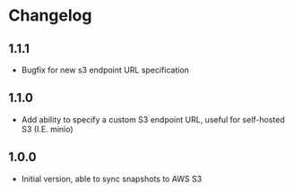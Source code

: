 # Changelog

## 1.1.1
- Bugfix for new s3 endpoint URL specification

## 1.1.0
- Add ability to specify a custom S3 endpoint URL, useful for self-hosted S3 (I.E. minio)

## 1.0.0
- Initial version, able to sync snapshots to AWS S3

